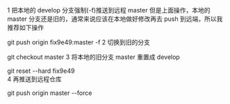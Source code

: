 
1 把本地的 develop 分支强制(-f)推送到远程 master
但是上面操作，本地的 master 分支还是旧的，通常来说应该在本地做好修改再去 push 到远端，所以我推荐如下操作

git push origin fix9e49:master -f
2  切换到旧的分支

git checkout master 
3  将本地的旧分支 master 重置成 develop

git reset --hard fix9e49  
4  再推送到远程仓库

git push origin master --force 